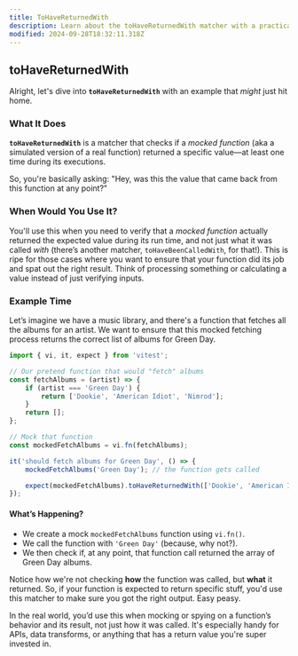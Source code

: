 ```yaml
---
title: ToHaveReturnedWith
description: Learn about the toHaveReturnedWith matcher with a practical example.
modified: 2024-09-28T18:32:11.318Z
---
```


## toHaveReturnedWith

Alright, let's dive into **`toHaveReturnedWith`** with an example that *might* just hit home.

### What It Does

**`toHaveReturnedWith`** is a matcher that checks if a *mocked function* (aka a simulated version of a real function) returned a specific value—at least one time during its executions.

So, you're basically asking: "Hey, was this the value that came back from this function at any point?"

### When Would You Use It?

You'll use this when you need to verify that a *mocked function* actually returned the expected value during its run time, and not just what it was called *with* (there’s another matcher, `toHaveBeenCalledWith`, for that!). This is ripe for those cases where you want to ensure that your function did its job and spat out the right result. Think of processing something or calculating a value instead of just verifying inputs.

### Example Time

Let’s imagine we have a music library, and there's a function that fetches all the albums for an artist. We want to ensure that this mocked fetching process returns the correct list of albums for Green Day.

```javascript
import { vi, it, expect } from 'vitest';

// Our pretend function that would "fetch" albums
const fetchAlbums = (artist) => {
	if (artist === 'Green Day') {
		return ['Dookie', 'American Idiot', 'Nimrod'];
	}
	return [];
};

// Mock that function
const mockedFetchAlbums = vi.fn(fetchAlbums);

it('should fetch albums for Green Day', () => {
	mockedFetchAlbums('Green Day'); // the function gets called

	expect(mockedFetchAlbums).toHaveReturnedWith(['Dookie', 'American Idiot', 'Nimrod']);
});
```

#### What’s Happening?

- We create a mock `mockedFetchAlbums` function using `vi.fn()`.
- We call the function with `'Green Day'` (because, why not?).
- We then check if, at any point, that function call returned the array of Green Day albums.

Notice how we're not checking **how** the function was called, but **what** it returned. So, if your function is expected to return specific stuff, you'd use this matcher to make sure you got the right output. Easy peasy.

In the real world, you’d use this when mocking or spying on a function’s behavior and its result, not just how it was called. It's especially handy for APIs, data transforms, or anything that has a return value you're super invested in.

```ts
```
